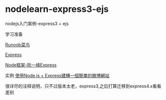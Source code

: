 # nodelearn-express3-ejs
nodejs入门案例-express3 + ejs


学习准备

[Runoob菜鸟](http://www.runoob.com/nodejs/nodejs-tutorial.html)

[Express](http://expressjs.com/)

[Node框架-阮一峰Express](http://javascript.ruanyifeng.com/nodejs/express.html)

实例
[使用Node.js + Express建構一個簡單的微博網站](http://cythilya.blogspot.com/2014/11/nodejs-express-microblog.html)

很详尽的注释说明，只不过版本太老，express3,之后打算迁移到express4.x看看差别
